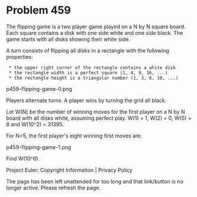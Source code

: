 #   Problem 459

   The flipping game is a two player game played on a N by N square board.
   Each square contains a disk with one side white and one side black.
   The game starts with all disks showing their white side.

   A turn consists of flipping all disks in a rectangle with the following
   properties:

     * the upper right corner of the rectangle contains a white disk
     * the rectangle width is a perfect square (1, 4, 9, 16, ...)
     * the rectangle height is a triangular number (1, 3, 6, 10, ...)

   p459-flipping-game-0.png

   Players alternate turns. A player wins by turning the grid all black.

   Let W(N) be the number of winning moves for the first player on a N by N
   board with all disks white, assuming perfect play.
   W(1) = 1, W(2) = 0, W(5) = 8 and W(10^2) = 31395.

   For N=5, the first player's eight winning first moves are:

   p459-flipping-game-1.png

   Find W(10^6).

   Project Euler: Copyright Information | Privacy Policy

   The page has been left unattended for too long and that link/button is no
   longer active. Please refresh the page.
